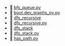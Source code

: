 * 📄 [bfs_queue.py](bfs_queue.py)
* 📄 [boot.dev_graphs_py.py](boot.dev_graphs_py.py)
* 📄 [dfs_recursive](dfs_recursive.md)
* 📄 [dfs_recursive.py](dfs_recursive.py)
* 📄 [dfs_stack](dfs_stack.md)
* 📄 [dfs_stack.py](dfs_stack.py)
* 📄 [has_path.py](has_path.py)
